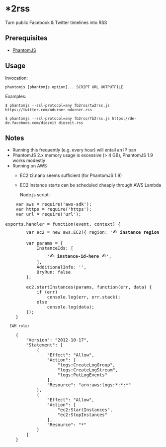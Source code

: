 *2rss
======

Turn public Facebook & Twitter timelines into RSS


Prerequisites
-------------
* [PhantomJS](http://phantomjs.org/)

Usage
-----
Invocation:

    phantomjs [phantomjs option]... SCRIPT URL OUTPUTFILE

Examples:

    $ phantomjs --ssl-protocol=any fb2rss/tw2rss.js https://twitter.com/ndurner ndurner.rss

    $ phantomjs --ssl-protocol=any fb2rss/fb2rss.js https://de-de.facebook.com/diezeit diezeit.rss

Notes
-----
 * Running this frequently (e.g. every hour) will entail an IP ban
 * PhantomJS 2.x memory usage is excessive (> 4 GB), PhantomJS 1.9 works modestly
 * Running on AWS
    * EC2 t2.nano seems sufficient (for PhantomJS 1.9)
    * EC2 instance starts can be scheduled cheaply through AWS Lambda
      
      Node.js script:
<pre>
    var aws = require('aws-sdk');
    var https = require('https');
    var url = require('url');
&nbsp;
exports.handler = function(event, context) {
        var ec2 = new aws.EC2({ region: '<span style="font-size: 25px">&#x270D;</span> <b>instance region here</b> <span style="font-size: 25px">&#x270D;</span>' });
        
        var params = {
            InstanceIds: [
                '<span style="font-size: 25px">&#x270D;</span> <b>instance-id-here</b> <span style="font-size: 25px">&#x270D;</span>',
            ],
            AdditionalInfo: '',
            DryRun: false
        };
        
        ec2.startInstances(params, function(err, data) {
            if (err)
                console.log(err, err.stack);
            else
                console.log(data);
        });    
    }
</pre>    
      IAM role:
<pre>
    {
        "Version": "2012-10-17",
        "Statement": [
            {
                "Effect": "Allow",
                "Action": [
                    "logs:CreateLogGroup",
                    "logs:CreateLogStream",
                    "logs:PutLogEvents"
                ],
                "Resource": "arn:aws:logs:*:*:*"
            },
            {
                "Effect": "Allow",
                "Action": [
                    "ec2:StartInstances",
                    "ec2:StopInstances"
                ],
                "Resource": "*"
            }
        ]
    }
</pre>
